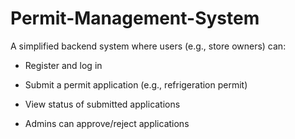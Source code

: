 
# Permit-Management-System

A simplified backend system where users (e.g., store owners) can:

- Register and log in

- Submit a permit application (e.g., refrigeration permit)

- View status of submitted applications

- Admins can approve/reject applications
